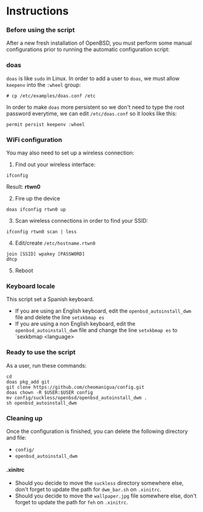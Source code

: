 # Instructions


### Before using the script

After a new fresh installation of OpenBSD, you must perform some manual configurations prior to running the automatic configuration script:

### doas

`doas` is like `sudo` in Linux. In order to add a user to `doas`, we must allow `keepenv` into the `:wheel` group:

`# cp /etc/examples/doas.conf /etc`

In order to make `doas` more persistent so we don't need to type the root password everytime, we can edit `/etc/doas.conf` so it looks like this:

`permit persist keepenv :wheel`


### WiFi configuration

You may also need to set up a wireless connection:

1. Find out your wireless interface:
```
ifconfig
```
Result: **rtwn0**

2. Fire up the device
```
doas ifconfig rtwn0 up
```

3. Scan wireless connections in order to find your SSID:
```
ifconfig rtwn0 scan | less
```

4. Edit/create `/etc/hostname.rtwn0`
```
join [SSID] wpakey [PASSWORD]
dhcp
```

5. Reboot

### Keyboard locale

This script set a Spanish keyboard. 
- If you are using an English keyboard, edit the `openbsd_autoinstall_dwm` file and delete the line `setxkbmap es`
- If you are using a non English keyboard, edit the `openbsd_autoinstall_dwm` file and change the line `setxkbmap es` to `sexkbmap <language\>

### Ready to use the script

As a user, run these commands:

```
cd
doas pkg_add git
git clone https://github.com/cheomanigua/config.git
doas chown -R $USER:$USER config
mv config/suckless/openbsd/openbsd_autoinstall_dwm .
sh openbsd_autoinstall_dwm
```

### Cleaning up

Once the configuration is finished, you can delete the following directory and file:
- `config/`
- `openbsd_autoinstall_dwm`

#### .xinitrc

- Should you decide to move the `suckless` directory somewhere else, don't forget to update the path for `dwm_bar.sh` on `.xinitrc`.
- Should you decide to move the `wallpaper.jpg` file somewhere else, don't forget to update the path for `feh` on `.xinitrc`.

